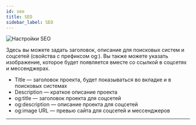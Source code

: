 ```yaml
---
id: seo
title: SEO
sidebar_label: SEO
---
```


![Настройки SEO](/scr/project-settings-seo.png)

Здесь вы можете задать заголовок, описание для поисковых систем и соцсетей (свойства с префиксом og:). Вы также можете указать изображение, которое будет появляется вместе со ссылкой в соцсетях и мессенджерах.

-   Title — заголовок проекта, будет показываться во вкладке и в поисковых системах
-   Description — краткое описание проекта
-   og:title — заголовок проекта для соцсетей
-   og:description — описание проекта для соцсетей
-   og:image URL — превью сайта для соцсетей и мессенджеров

---
